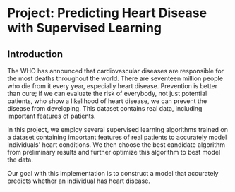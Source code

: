 # Project: Predicting Heart Disease with Supervised Learning
## Introduction
The WHO has announced that cardiovascular diseases are responsible for the most deaths throughout the world. There are seventeen million people who die from it every year, especially heart disease. Prevention is better than cure; if we can evaluate the risk of everybody, not just potential patients, who show a likelihood of heart disease, we can prevent the disease from developing. This dataset contains real data, including important features of patients.

In this project, we employ several supervised learning algorithms trained on a dataset containing important features of real patients to accurately model individuals' heart conditions. We then choose the best candidate algorithm from preliminary results and further optimize this algorithm to best model the data.

Our goal with this implementation is to construct a model that accurately predicts whether an individual has heart disease.
